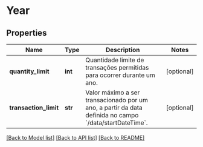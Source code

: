 # Year

## Properties
Name | Type | Description | Notes
------------ | ------------- | ------------- | -------------
**quantity_limit** | **int** | Quantidade limite de transações permitidas para ocorrer durante um ano. | [optional] 
**transaction_limit** | **str** | Valor máximo a ser transacionado por um ano, a partir da data definida no campo &#x60;/data/startDateTime&#x60;. | [optional] 

[[Back to Model list]](../README.md#documentation-for-models) [[Back to API list]](../README.md#documentation-for-api-endpoints) [[Back to README]](../README.md)

